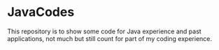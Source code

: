 # JavaCodes
This repository is to show some code for Java experience and past applications, not much but still count for part of my coding experience.
